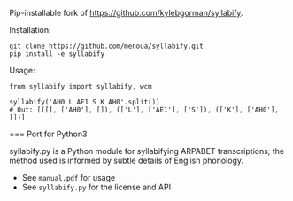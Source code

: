 Pip-installable fork of https://github.com/kylebgorman/syllabify.

Installation:
```
git clone https://github.com/menoua/syllabify.git
pip install -e syllabify
```

Usage:
```
from syllabify import syllabify, wcm

syllabify('AH0 L AE1 S K AH0'.split())
# Out: [([], ['AH0'], []), (['L'], ['AE1'], ['S']), (['K'], ['AH0'], [])]
```

=== Port for Python3

syllabify.py is a Python module for syllabifying ARPABET transcriptions; 
the method used is informed by subtle details of English phonology.

* See `manual.pdf` for usage
* See `syllabify.py` for the license and API
